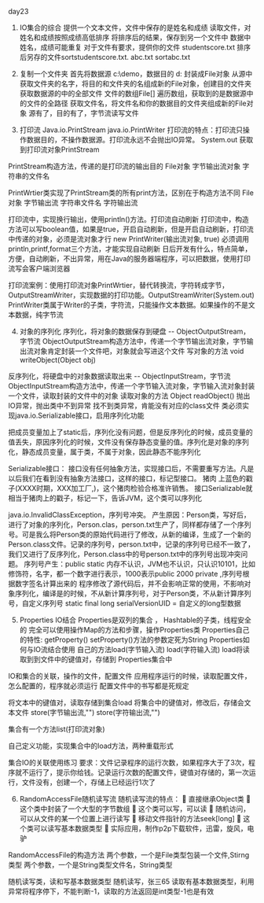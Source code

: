 day23
1.	IO集合的综合
  提供一个文本文件，文件中保存的是姓名和成绩
  读取文件，对姓名和成绩按照成绩高低排序
  将排序后的结果，保存到另一个文件中
  数据中姓名，成绩可能重复
  对于文件有要求，提供你的文件 studentscore.txt 排序后另存的文件sortstudentscore.txt.      abc.txt    sortabc.txt

2.	 复制一个文件夹
  首先将数据源 c:\\demo，数据目的 d: 封装成File对象
  从源中获取文件夹的名字，将目的和文件夹的名组成新的File对象，创建目的文件夹
 获取数据源的中的全部文件 文件的数组File[]
 遍历数组，获取到的是数据源中的文件的全路径
 获取文件名，将文件名和你的数据目的文件夹组成新的File对象
 源有了，目的有了，字节流读写文件
3.	打印流
 Java.io.PrintStream
 java.io.PrintWriter
 打印流的特点：打印流只操作数据目的，不操作数据源。打印流永远不会抛出IO异常。
 System.out 获取到打印流对象PrintStream

 PrintStream构造方法，传递的是打印流的输出目的
 File对象
 字节输出流对象
 字符串的文件名

 PrintWrtier类实现了PrintStream类的所有print方法，区别在于构造方法不同
 File对象
 字节输出流
 字符串文件名
 字符输出流

 打印流中，实现换行输出，使用println()方法。打印流自动刷新
 打印流中，构造方法可以写boolean值，如果是true，开启自动刷新，但是开启自动刷新，打印流中传递的对象，必须是流对象才行
  new PrintWriter(输出流对象, true)
必须调用println,printf,format三个方法，才能实现自动刷新 
日后开发有什么，特点简单，方便，自动刷新，不出异常，用在Java的服务器端程序，可以把数据，使用打印流写会客户端浏览器

打印流案例：使用打印流对象PrintWrtier，替代转换流，字符转成字节，OutputStreamWriter，实现数据的打印功能。OutputStreamWriter(System.out)
PrintWriter类属于Writer的子类，字符流，只能操作文本数据。如果操作的不是文本数据，纯字节流

4.	对象的序列化
  序列化，将对象的数据保存到硬盘 -- ObjectOutputStream，字节流
  ObjectOutputStream构造方法中，传递一个字节输出流对象，字节输出流对象肯定封装一个文件吧，对象就会写进这个文件
  写对象的方法 void writeObject(Object obj)

  反序列化，将硬盘中的对象数据读取出来 -- ObjectInputStream，字节流
  ObjectInputStream构造方法中，传递一个字节输入流对象，字节输入流对象封装一个文件，读取封装的文件中的对象
   读取对象的方法 Object readObject() 抛出IO异常，抛出类中不到异常
   找不到类异常，肯能没有对应的class文件
 类必须实现java.io.Serializable接口，启用序列化功能

把成员变量加上了static后，序列化没有问题，但是反序列化的时候，成员变量的值丢失，原因序列化的时候，文件没有保存静态变量的值。序列化是对象的序列化，静态成员变量，属于类，不属于对象，因此静态不能序列化

Serializable接口：
  接口没有任何抽象方法，实现接口后，不需要重写方法。凡是以后我们在看到没有抽象方法接口，这样的接口，标记型接口。
  猪肉 上蓝色的戳子(XXXX时期，XXX加工厂,)，这个猪肉检验合格准许销售。
   接口Serializable就相当于猪肉上的戳子，标记一下，告诉JVM，这个类可以序列化

java.io.InvalidClassException，序列号冲突。
  产生原因：Person类，写好后，进行了对象的序列化，Person.clas，person.txt生产了，同样都存储了一个序列号。可是我么将Person类的原始代码进行了修改，从新的编译，生成了一个新的Person.class文件。记录的序列号，person.txt中，记录的序列号已经不一致了，我们又进行了反序列化，Person.class中的号person.txt中的序列号出现冲突问题。
  序列号产生：public static 内存不认识，JVM也不认识，只认识10101，比如修饰符，名字，都一个数字进行表示，1000表示public 2000 private ,序列号根据数字签名计算出来的
  程序修改了源代码后，并不会影响正常的使用，不影响对象序列化，编译是的时候，不从新计算序列号，对于Person类，不从新计算序列号，自定义序列号
   static final long serialVersionUID = 自定义的long型数据

5.	Properties IO结合
  Properties是双列的集合 ， Hashtable的子类，线程安全的
  完全可以使用操作Map的方法和步骤，操作Properties类
  Properties自己的特性:  getProperty()  setProperty()方法的参数定死为String
 Properties如何与IO流结合使用
 自己的方法load(字节输入流)   load(字符输入流) 
 load将读取到到文件中的键值对，存储到 Properties集合中

 IO和集合的关联，操作的文件，配置文件
 应用程序运行的时候，读取配置文件，怎么配置的，程序就必须运行
 配置文件中的书写都是死规定

 将文本中的键值对，读取存储到集合load
 将集合中的键值对，修改后，存储会文本文件 store(字节输出流,"") store(字符输出流,"")

 集合有一个方法list(打印流对象)

  自己定义功能，实现集合中的load方法，两种重载形式

 集合IO的关联使用练习
  要求：文件记录程序的运行次数，如果程序大于了3次，程序就不运行了，提示你给钱。记录运行次数的配置文件，键值对存储的，第一次运行，文件没有，创建一个，存储上已经运行1次了

6.	RandomAccessFile随机读写流
  随机读写流的特点：
	直接继承Object类
	这个类中封装了一个大型的字节数组
	这个类可以写，可以读
	随机访问，可以从文件的某一个位置上进行读写
	移动文件指针的方法seek[long]
	这个类可以读写基本数据类型
	实际应用，制作p2p下载软件，迅雷，旋风，电驴

  RandomAccessFile的构造方法
   两个参数，一个是File类型包装一个文件,Stirng类型
   两个参数，一个是String类型文件名，String类型

   随机读写类，读和写基本数据类型
   随机读写，张三65
    读取有基本数据类型，利用异常将程序停下，不能判断-1，读取的方法返回是int类型-1也是有效


